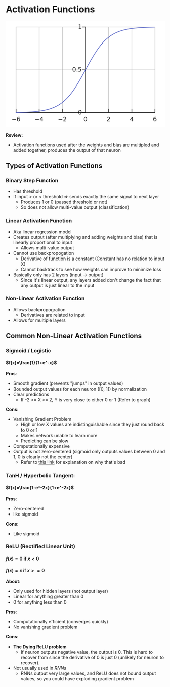 # Activation Functions

![sigmoid](sigmoid.png)

**Review:**
- Activation functions used after the weights and bias are multipled and added together, produces the output of that neuron

## Types of Activation Functions

### Binary Step Function
- Has threshold
- If input > or < threshold => sends exactly the same signal to next layer
  - Produces 1 or 0 (passed threshold or not)
  - So does not allow multi-value output (classification)

### Linear Activation Function
- Aka linear regression model
- Creates output (after multiplying and adding weights and bias) that is linearly proportional to input
  - Allows multi-value output
- Cannot use backpropogation
  - Derivative of function is a constant (Constant has no relation to input X)
  - Cannot backtrack to see how weights can improve to minimize loss
- Basically only has 2 layers (input -> output)
  - Since it's linear output, any layers added don't change the fact that any output is just linear to the input

### Non-Linear Activation Function
- Allows backpropogration
  - Derivatives are related to input
- Allows for multiple layers

## Common Non-Linear Activation Functions

### Sigmoid / Logistic
#### $f(x)=\frac{1}{1+e^-x}$

**Pros**:
- Smooth gradient (prevents "jumps" in output values)
- Bounded output values for each neuron ([0, 1]) by normalization
- Clear predictions
  - If -2 <= X <= 2, Y is very close to either 0 or 1 (Refer to graph)

**Cons**:
- Vanishing Gradient Problem
  - High or low X values are indistinguishable since they just round back to 0 or 1
  - Makes network unable to learn more
  - Predicting can be slow
- Computationally expensive
- Output is not zero-centered (sigmoid only outputs values between 0 and 1, 0 is clearly not the center)
  - Refer to [this link]([https://medium.com/datadriveninvestor/deep-learning-best-practices-activation-functions-weight-initialization-methods-part-1-c235ff976ed](https://medium.com/datadriveninvestor/deep-learning-best-practices-activation-functions-weight-initialization-methods-part-1-c235ff976ed)) for explanation on why that's bad

### TanH / Hyperbolic Tangent:
#### $f(x)=\frac{1-e^-2x}{1+e^-2x}$

**Pros**:
- Zero-centered
- like sigmoid

**Cons**:
- Like sigmoid

### ReLU (Rectified Linear Unit)
#### $f(x) = 0$ if $x<0$
#### $f(x) = x$ if $x>=0$

**About**:
- Only used for hidden layers (not output layer)
- Linear for anything greater than 0
- 0 for anything less than 0

**Pros**:
- Computationally efficient (converges quickly)
- No vanishing gradient problem

**Cons**:
- **The Dying ReLU problem**
  - If neuron outputs negative value, the output is 0. This is hard to recover from since the derivative of 0 is just 0 (unlikely for neuron to recover).
- Not usually used in *RNNs*
  - RNNs output very large values, and ReLU does not bound output values, so you could have exploding gradient problem






















